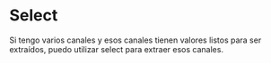 <h1>Select</h1>

<p>Si tengo varios canales y esos canales tienen valores listos para ser extraídos, puedo utilizar select para extraer esos canales.</p>

